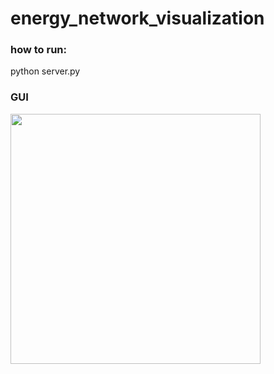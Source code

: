 # energy_network_visualization

### how to run:
python server.py

### GUI
<img src="https://github.com/Falien164/object_tracking/blob/main/images/graph.png" width="400" height="400">
